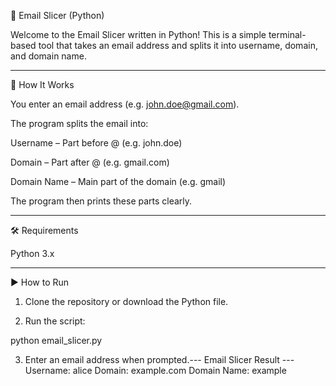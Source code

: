 🎯 Email Slicer (Python)

Welcome to the Email Slicer written in Python!
This is a simple terminal-based tool that takes an email address and splits it into username, domain, and domain name.


---

🧠 How It Works

You enter an email address (e.g. john.doe@gmail.com).

The program splits the email into:

Username – Part before @ (e.g. john.doe)

Domain – Part after @ (e.g. gmail.com)

Domain Name – Main part of the domain (e.g. gmail)


The program then prints these parts clearly.



---

🛠️ Requirements

Python 3.x



---

▶️ How to Run

1. Clone the repository or download the Python file.


2. Run the script:



python email_slicer.py

3. Enter an email address when prompted.--- Email Slicer Result ---
Username: alice
Domain: example.com
Domain Name: example
